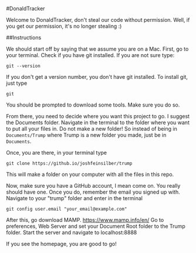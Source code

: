 #DonaldTracker

Welcome to DonaldTracker, don't steal our code without permission. Well, if you get our permission, it's no longer stealing :)

##Instructions

We should start off by saying that we assume you are on a Mac.
First, go to your terminal. Check if you have git installed. If you are not sure type:

```git --version```

If you don't get a version number, you don't have git installed. To install git, just type

`git`

You should be prompted to download some tools. Make sure you do so.

From there, you need to decide where you want this project to go. I suggest the Documents folder. Navigate in the terminal to the folder where you want to put all your files in. Do not make a new folder! So instead of being in `Documents/Trump` where Trump is a new folder you made, just be in `Documents`.

Once, you are there, in your terminal type

`git clone https://github.io/joshfeinsilber/trump`

This will make a folder on your computer with all the files in this repo. 

Now, make sure you have a GitHub account, I mean come on. You really should have one. Once you do, remember the email you signed up with. Navigate to your "trump" folder and enter in the terminal

`git config user.email "your_email@example.com"`

After this, go download MAMP. https://www.mamp.info/en/
Go to preferences, Web Server and set your Document Root folder to the Trump folder. Start the server and navigate to localhost:8888

If you see the homepage, you are good to go!

